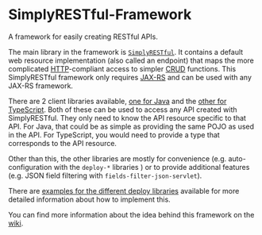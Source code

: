 # SimplyRESTful-Framework
A framework for easily creating RESTful APIs.

The main library in the framework is [`SimplyRESTful`](/SimplyRESTful). It contains a default web resource implementation (also called an endpoint) that maps the more complicated [HTTP](https://tools.ietf.org/html/rfc7231)-compliant access to simpler [CRUD](https://en.wikipedia.org/wiki/Create,_read,_update_and_delete) functions. This SimplyRESTful framework only requires [JAX-RS](https://jakarta.ee/specifications/restful-ws/) and can be used with any JAX-RS framework.

There are 2 client libraries available, [one for Java](/client) and the [other for TypeScript](/client-ts). Both of these can be used to access any API created with SimplyRESTful. They only need to know the API resource specific to that API. For Java, that could be as simple as providing the same POJO as used in the API. For TypeScript, you would need to provide a type that corresponds to the API resource.

Other than this, the other libraries are mostly for convenience (e.g. auto-configuration with the `deploy-*` libraries ) or to provide additional features (e.g. JSON field filtering with `fields-filter-json-servlet`). 

There are [examples for the different deploy libraries](/examples/) available for more detailed information about how to implement this.

You can find more information about the idea behind this framework on the [wiki](https://github.com/arucard21/SimplyRESTful-Framework/wiki). 
